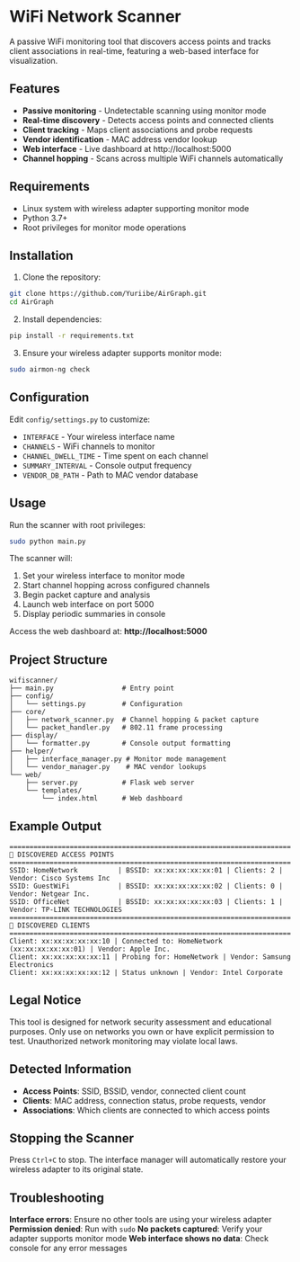 # WiFi Network Scanner

A passive WiFi monitoring tool that discovers access points and tracks client associations in real-time, featuring a web-based interface for visualization.

## Features

- **Passive monitoring** - Undetectable scanning using monitor mode
- **Real-time discovery** - Detects access points and connected clients
- **Client tracking** - Maps client associations and probe requests
- **Vendor identification** - MAC address vendor lookup
- **Web interface** - Live dashboard at http://localhost:5000
- **Channel hopping** - Scans across multiple WiFi channels automatically

## Requirements

- Linux system with wireless adapter supporting monitor mode
- Python 3.7+
- Root privileges for monitor mode operations

## Installation

1. Clone the repository:
```bash
git clone https://github.com/Yuriibe/AirGraph.git
cd AirGraph
```

2. Install dependencies:
```bash
pip install -r requirements.txt
```

3. Ensure your wireless adapter supports monitor mode:
```bash
sudo airmon-ng check
```

## Configuration

Edit `config/settings.py` to customize:
- `INTERFACE` - Your wireless interface name
- `CHANNELS` - WiFi channels to monitor 
- `CHANNEL_DWELL_TIME` - Time spent on each channel
- `SUMMARY_INTERVAL` - Console output frequency
- `VENDOR_DB_PATH` - Path to MAC vendor database

## Usage

Run the scanner with root privileges:
```bash
sudo python main.py
```

The scanner will:
1. Set your wireless interface to monitor mode
2. Start channel hopping across configured channels
3. Begin packet capture and analysis
4. Launch web interface on port 5000
5. Display periodic summaries in console

Access the web dashboard at: **http://localhost:5000**

## Project Structure

```
wifiscanner/
├── main.py                 # Entry point
├── config/
│   └── settings.py         # Configuration
├── core/
│   ├── network_scanner.py  # Channel hopping & packet capture
│   └── packet_handler.py   # 802.11 frame processing
├── display/
│   └── formatter.py        # Console output formatting
├── helper/
│   ├── interface_manager.py # Monitor mode management
│   └── vendor_manager.py    # MAC vendor lookups
└── web/
    ├── server.py           # Flask web server
    └── templates/
        └── index.html      # Web dashboard
```

## Example Output
```
======================================================================
📡 DISCOVERED ACCESS POINTS
======================================================================
SSID: HomeNetwork          | BSSID: xx:xx:xx:xx:xx:01 | Clients: 2 | Vendor: Cisco Systems Inc
SSID: GuestWiFi            | BSSID: xx:xx:xx:xx:xx:02 | Clients: 0 | Vendor: Netgear Inc.
SSID: OfficeNet            | BSSID: xx:xx:xx:xx:xx:03 | Clients: 1 | Vendor: TP-LINK TECHNOLOGIES
======================================================================
👥 DISCOVERED CLIENTS
======================================================================
Client: xx:xx:xx:xx:xx:10 | Connected to: HomeNetwork (xx:xx:xx:xx:xx:01) | Vendor: Apple Inc.
Client: xx:xx:xx:xx:xx:11 | Probing for: HomeNetwork | Vendor: Samsung Electronics
Client: xx:xx:xx:xx:xx:12 | Status unknown | Vendor: Intel Corporate
```
## Legal Notice

This tool is designed for network security assessment and educational purposes. Only use on networks you own or have explicit permission to test. Unauthorized network monitoring may violate local laws.

## Detected Information

- **Access Points**: SSID, BSSID, vendor, connected client count
- **Clients**: MAC address, connection status, probe requests, vendor
- **Associations**: Which clients are connected to which access points

## Stopping the Scanner

Press `Ctrl+C` to stop. The interface manager will automatically restore your wireless adapter to its original state.

## Troubleshooting

**Interface errors**: Ensure no other tools are using your wireless adapter
**Permission denied**: Run with `sudo`
**No packets captured**: Verify your adapter supports monitor mode
**Web interface shows no data**: Check console for any error messages
